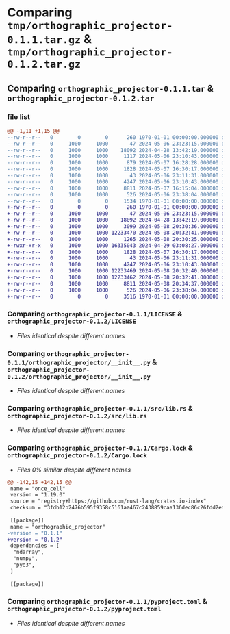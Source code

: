# Comparing `tmp/orthographic_projector-0.1.1.tar.gz` & `tmp/orthographic_projector-0.1.2.tar.gz`

## Comparing `orthographic_projector-0.1.1.tar` & `orthographic_projector-0.1.2.tar`

### file list

```diff
@@ -1,11 +1,15 @@
--rw-r--r--   0        0        0      260 1970-01-01 00:00:00.000000 orthographic_projector-0.1.1/Cargo.toml
--rw-r--r--   0     1000     1000       47 2024-05-06 23:23:15.000000 orthographic_projector-0.1.1/.gitignore
--rw-r--r--   0     1000     1000    18092 2024-04-28 13:42:19.000000 orthographic_projector-0.1.1/LICENSE
--rw-r--r--   0     1000     1000     1117 2024-05-06 23:10:43.000000 orthographic_projector-0.1.1/README.md
--rw-r--r--   0     1000     1000      879 2024-05-07 16:28:28.000000 orthographic_projector-0.1.1/examples/example_generate_projections.py
--rw-r--r--   0     1000     1000     1828 2024-05-07 16:30:17.000000 orthographic_projector-0.1.1/orthographic_projector/__init__.py
--rw-r--r--   0     1000     1000       43 2024-05-06 23:11:31.000000 orthographic_projector-0.1.1/requirements.txt
--rw-r--r--   0     1000     1000     4247 2024-05-06 23:10:43.000000 orthographic_projector-0.1.1/src/lib.rs
--rw-r--r--   0     1000     1000     8811 2024-05-07 16:15:04.000000 orthographic_projector-0.1.1/Cargo.lock
--rw-r--r--   0     1000     1000      526 2024-05-06 23:38:04.000000 orthographic_projector-0.1.1/pyproject.toml
--rw-r--r--   0        0        0     1534 1970-01-01 00:00:00.000000 orthographic_projector-0.1.1/PKG-INFO
+-rw-r--r--   0        0        0      260 1970-01-01 00:00:00.000000 orthographic_projector-0.1.2/Cargo.toml
+-rw-r--r--   0     1000     1000       47 2024-05-06 23:23:15.000000 orthographic_projector-0.1.2/.gitignore
+-rw-r--r--   0     1000     1000    18092 2024-04-28 13:42:19.000000 orthographic_projector-0.1.2/LICENSE
+-rw-r--r--   0     1000     1000     3099 2024-05-08 20:30:36.000000 orthographic_projector-0.1.2/README.md
+-rw-r--r--   0     1000     1000 12233470 2024-05-08 20:32:41.000000 orthographic_projector-0.1.2/argcomplete
+-rw-r--r--   0     1000     1000     1265 2024-05-08 20:30:25.000000 orthographic_projector-0.1.2/examples/example_generate_projections.py
+-rwxr-xr-x   0     1000     1000 16335043 2024-04-29 03:08:27.000000 orthographic_projector-0.1.2/examples/redandblack_vox10_1550.ply
+-rw-r--r--   0     1000     1000     1828 2024-05-07 16:30:17.000000 orthographic_projector-0.1.2/orthographic_projector/__init__.py
+-rw-r--r--   0     1000     1000       43 2024-05-06 23:11:31.000000 orthographic_projector-0.1.2/requirements.txt
+-rw-r--r--   0     1000     1000     4247 2024-05-06 23:10:43.000000 orthographic_projector-0.1.2/src/lib.rs
+-rw-r--r--   0     1000     1000 12233469 2024-05-08 20:32:40.000000 orthographic_projector-0.1.2/subprocess
+-rw-r--r--   0     1000     1000 12233462 2024-05-08 20:32:41.000000 orthographic_projector-0.1.2/sys
+-rw-r--r--   0     1000     1000     8811 2024-05-08 20:34:37.000000 orthographic_projector-0.1.2/Cargo.lock
+-rw-r--r--   0     1000     1000      526 2024-05-06 23:38:04.000000 orthographic_projector-0.1.2/pyproject.toml
+-rw-r--r--   0        0        0     3516 1970-01-01 00:00:00.000000 orthographic_projector-0.1.2/PKG-INFO
```

### Comparing `orthographic_projector-0.1.1/LICENSE` & `orthographic_projector-0.1.2/LICENSE`

 * *Files identical despite different names*

### Comparing `orthographic_projector-0.1.1/orthographic_projector/__init__.py` & `orthographic_projector-0.1.2/orthographic_projector/__init__.py`

 * *Files identical despite different names*

### Comparing `orthographic_projector-0.1.1/src/lib.rs` & `orthographic_projector-0.1.2/src/lib.rs`

 * *Files identical despite different names*

### Comparing `orthographic_projector-0.1.1/Cargo.lock` & `orthographic_projector-0.1.2/Cargo.lock`

 * *Files 0% similar despite different names*

```diff
@@ -142,15 +142,15 @@
 name = "once_cell"
 version = "1.19.0"
 source = "registry+https://github.com/rust-lang/crates.io-index"
 checksum = "3fdb12b2476b595f9358c5161aa467c2438859caa136dec86c26fdd2efe17b92"
 
 [[package]]
 name = "orthographic_projector"
-version = "0.1.1"
+version = "0.1.2"
 dependencies = [
  "ndarray",
  "numpy",
  "pyo3",
 ]
 
 [[package]]
```

### Comparing `orthographic_projector-0.1.1/pyproject.toml` & `orthographic_projector-0.1.2/pyproject.toml`

 * *Files identical despite different names*

